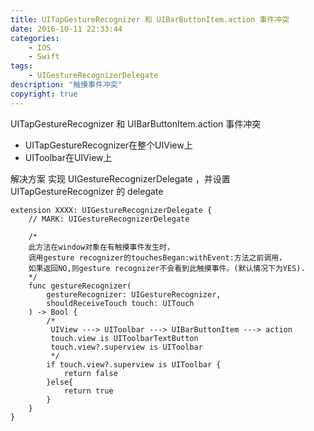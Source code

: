 ```yaml
---
title: UITapGestureRecognizer 和 UIBarButtonItem.action 事件冲突
date: 2016-10-11 22:33:44
categories:
	- IOS
    - Swift
tags:
	- UIGestureRecognizerDelegate
description: "触摸事件冲突"
copyright: true
---
```


UITapGestureRecognizer 和 UIBarButtonItem.action 事件冲突
+ UITapGestureRecognizer在整个UIView上 
+ UIToolbar在UIView上

解决方案
实现 UIGestureRecognizerDelegate ，并设置 UITapGestureRecognizer 的 delegate
```
extension XXXX: UIGestureRecognizerDelegate {
    // MARK: UIGestureRecognizerDelegate

    /*
    此方法在window对象在有触摸事件发生时，
    调用gesture recognizer的touchesBegan:withEvent:方法之前调用，
    如果返回NO,则gesture recognizer不会看到此触摸事件。(默认情况下为YES).
    */
    func gestureRecognizer(
	    gestureRecognizer: UIGestureRecognizer, 
	    shouldReceiveTouch touch: UITouch
    ) -> Bool {
        /*
         UIView ---> UIToolbar ---> UIBarButtonItem ---> action
         touch.view is UIToolbarTextButton
         touch.view?.superview is UIToolbar
         */
        if touch.view?.superview is UIToolbar {
            return false
        }else{
            return true
        }
    }
}
```